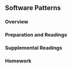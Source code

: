 ## Software Patterns

### Overview


### Preparation and Readings


### Supplemental Readings

### Homework

